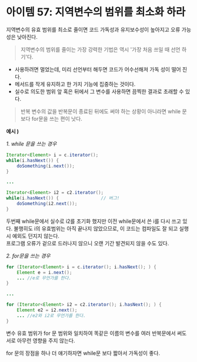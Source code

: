 # 아이템 57: 지역변수의 범위를 최소화 하라  
지역변수의 유효 범위를 최소로 줄이면 코드 가독성과 유지보수성이 높아지고 오류 가능성은 낮아진다.  
> 지역변수의 범위를 줄이는 가장 강력한 기법은 역시 '가장 처음 쓰일 때 선언 하기'다.  

* 사용하려면 멀었는데, 미리 선언부터 해두면 코드가 어수선해져 가독 성이 떨어 진다.  
* 메서드를 작게 유지하고 한 가지 기능에 집중하는 것이다.
* 실수로 의도한 범위 앞 혹은 뒤에서 그 변수를 사용하면 끔찍한 결과로 초래할 수 있다.  
> 반복 변수의 값을 반복문이 종료된 뒤에도 써야 하는 상황이 아니라면 while 문보다 for문을 쓰는 편이 낫다.  

**예시 )**  

*1. while 문을 쓰는 경우*
```java
Iterator<Element> i = c.iterator();
while(i.hasNext()) {
    doSomething(i.next());
}

...

Iterator<Element> i2 = c2.iterator();
while(i.hasNext()) {                // 버그!
    doSomething(i2.next());
}
```  
두번째 while문에서 실수로 i2를 초기화 했지만 이전 while문에서 쓴 i를 다시 쓰고 있다. 불행히도 i의 유효범위는 아직 끝나지 않았으므로, 이 코드는 컴파일도 잘 되고 실행 시 예외도 던지지 않는다.  
프로그램 오류가 겉으로 드러나지 않으니 오랜 기간 발견되지 않을 수도 있다.

*2. for문을 쓰는 경우*
```java
for (Iterator<Element> i = c.iterator(); i.hasNext(); ) {
    Element e = i.next();
    ... //e로 무언가를 한다.
}

...

for (Iterator<Element> i2 = c2.iterator(); i.hasNext(); ) {
    Element e2 = i2.next();
    ... //e2와 i2로 무언가를 한다.
}
```  
변수 유효 범위가 for 문 범위와 일치하여 똑같은 이름의 변수를 여러 반복문에서 써도 서로 아무런 영향을 주지 않는다.  

for 문의 장점을 하나 더 얘기하자면 while문 보다 짧아서 가독성이 좋다.  
  
